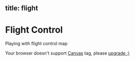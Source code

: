 title: flight
---

# Flight Control

<p>Playing with flight control map</p>

<canvas id="airspace" width="500px" height="300px">
  <p>Your browser doesn't support <a
  href="http://en.wikipedia.org/wiki/Canvas_element">Canvas</a> tag, please <a
  href="http://www.google.com/chrome/">upgrade :)</a></p>
</canvas>

